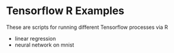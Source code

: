 # Tensorflow R Examples
These are scripts for running different Tensorflow processes via R
* linear regression
* neural network on mnist

